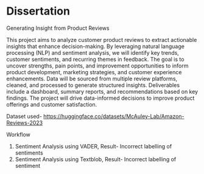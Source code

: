 # Dissertation
Generating Insight from Product Reviews

This project aims to analyze customer product reviews to extract actionable insights that enhance decision-making. By leveraging natural language processing (NLP) and sentiment analysis, we will identify key trends, customer sentiments, and recurring themes in feedback. The goal is to uncover strengths, pain points, and improvement opportunities to inform product development, marketing strategies, and customer experience enhancements. Data will be sourced from multiple review platforms, cleaned, and processed to generate structured insights. Deliverables include a dashboard, summary reports, and recommendations based on key findings. The project will drive data-informed decisions to improve product offerings and customer satisfaction.

Dataset used- https://huggingface.co/datasets/McAuley-Lab/Amazon-Reviews-2023 

Workflow
1. Sentiment Analysis using VADER, Result- Incorrect labelling of sentiments
2. Sentiment Analysis using Textblob, Result- Incorrect labelling of sentiment
